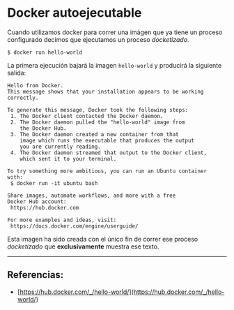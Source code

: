 # Docker autoejecutable

Cuando utilizamos docker para correr una imágen que ya tiene un proceso configurado decimos que ejecutamos un proceso _docketizado_.

```
$ docker run hello-world
```

La primera ejecución bajará la imagen `hello-world` y producirá la siguiente salida:

```
Hello from Docker.
This message shows that your installation appears to be working correctly.

To generate this message, Docker took the following steps:
 1. The Docker client contacted the Docker daemon.
 2. The Docker daemon pulled the "hello-world" image from
    the Docker Hub.
 3. The Docker daemon created a new container from that 
    image which runs the executable that produces the output 
    you are currently reading.
 4. The Docker daemon streamed that output to the Docker client, 
    which sent it to your terminal.

To try something more ambitious, you can run an Ubuntu container 
with:
 $ docker run -it ubuntu bash

Share images, automate workflows, and more with a free 
Docker Hub account:
 https://hub.docker.com

For more examples and ideas, visit:
 https://docs.docker.com/engine/userguide/

```
Esta imagen ha sido creada con el único fin de correr ese proceso _docketizado_ que __exclusivamente__ muestra ese texto.

---

## Referencias: 

- [https://hub.docker.com/_/hello-world/](https://hub.docker.com/_/hello-world/)


